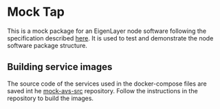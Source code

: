 # Mock Tap

This is a mock package for an EigenLayer node software following the specification described [here](https://eigen.nethermind.io/docs/packaging/). It is used to test and demonstrate the node software package structure.

## Building service images

The source code of the services used in the docker-compose files are saved int he [mock-avs-src](https://github.com/NethermindEth/mock-avs-src) repository. Follow the instructions in the repository to build the images.
